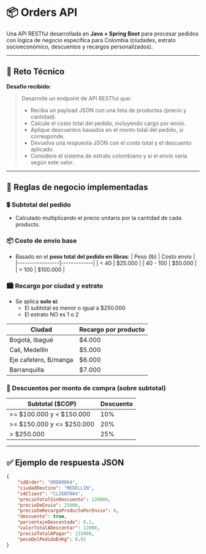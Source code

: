 # 📦 Orders API

Una API RESTful desarrollada en **Java + Spring Boot** para procesar pedidos con lógica de negocio específica para Colombia (ciudades, estrato socioeconómico, descuentos y recargos personalizados).

---

## 🚀 Reto Técnico

**Desafío recibido:**

> Desarrolle un endpoint de API RESTful que:
> - Reciba un payload JSON con una lista de productos (precio y cantidad).
> - Calcule el costo total del pedido, incluyendo cargo por envío.
> - Aplique descuentos basados en el monto total del pedido, si corresponde.
> - Devuelva una respuesta JSON con el costo total y el descuento aplicado.
> - Considere el sistema de estrato colombiano y si el envío varía según este valor.

---

## 🧠 Reglas de negocio implementadas

### 💲 Subtotal del pedido
- Calculado multiplicando el precio unitario por la cantidad de cada producto.

### 📦 Costo de envío base
- Basado en el **peso total del pedido en libras**:
  | Peso (lb)       | Costo envío |
  |-----------------|-------------|
  | < 40            | $25.000     |
  | 40 - 100        | $50.000     |
  | > 100           | $100.000    |

### 🏙️ Recargo por ciudad y estrato
- Se aplica **solo si**:
  - El subtotal es menor o igual a $250.000
  - El estrato NO es 1 o 2

| Ciudad           | Recargo por producto |
|------------------|----------------------|
| Bogotá, Ibagué   | $4.000               |
| Cali, Medellín   | $5.000               |
| Eje cafetero, B/manga | $6.000         |
| Barranquilla     | $7.000               |

### 🎁 Descuentos por monto de compra (sobre subtotal)
| Subtotal ($COP)       | Descuento |
|------------------------|-----------|
| >= $100.000 y < $150.000 | 10%      |
| >= $150.000 y <= $250.000 | 20%     |
| > $250.000              | 25%      |

---

## ✅ Ejemplo de respuesta JSON

```json
{
	"idOrder": "ORD00004",
	"ciudadDestino": "MEDELLIN",
	"idClient": "CLIENT004",
	"precioTotalSinDescuento": 120000,
	"precioDeEnvio": 25000,
	"precioDeRecargoProductoPorEnvio": 0,
	"descuento": true,
	"porcentajeDescontado": 0.1,
	"valorTotalADescontar": 12000,
	"precioTotalAPagar": 133000,
	"pesoDelPedidoEnKg": 0.91
}
